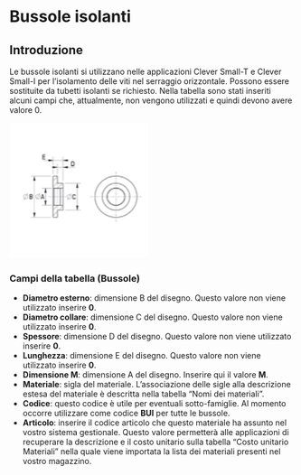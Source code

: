 # Bussole isolanti

## Introduzione
Le bussole isolanti si utilizzano nelle applicazioni Clever Small-T e Clever Small-I per l’isolamento delle viti nel serraggio orizzontale. Possono essere sostituite da tubetti isolanti se richiesto. Nella tabella sono stati inseriti alcuni campi che, attualmente, non vengono utilizzati e quindi devono avere valore 0. 

<img src="img/BussoleIsolanti.png" height="240px">

### Campi della tabella (Bussole)
- **Diametro esterno**: dimensione B del disegno. Questo valore non viene utilizzato inserire **0**.
- **Diametro collare**: dimensione C del disegno. Questo valore non viene utilizzato inserire **0**.
- **Spessore**: dimensione D del disegno. Questo valore non viene utilizzato inserire **0**.
- **Lunghezza**: dimensione E del disegno. Questo valore non viene utilizzato inserire **0**.
- **Dimensione M**: dimensione A del disegno. Inserire qui il valore **M**.
- **Materiale**: sigla del materiale. L’associazione delle sigle alla descrizione estesa del materiale è descritta nella tabella “Nomi dei materiali”.
- **Codice**: questo codice è utile per eventuali sotto-famiglie. Al momento occorre utilizzare come codice **BUI** per tutte le bussole.
- **Articolo**: inserire il codice articolo che questo materiale ha assunto nel vostro sistema gestionale. Questo valore permetterà alle applicazioni di recuperare la descrizione e il costo unitario sulla tabella “Costo unitario Materiali” nella quale viene importata la lista dei materiali presenti nel vostro magazzino.

